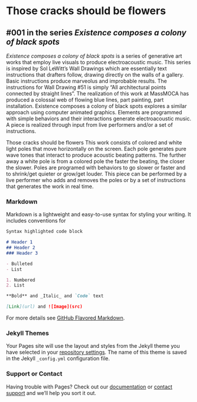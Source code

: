 # Those cracks should be flowers
## \#001 in the series *Existence composes a colony of black spots*

*Existence composes a colony of black spots* is a series of generative art works that employ live visuals to produce electroacoustic music. This series is inspired by Sol LeWitt’s Wall Drawings which are essentially text instructions that drafters follow, drawing directly on the walls of a gallery. Basic instructions produce marveolus and improbable results. The instructions for Wall Drawing #51 is simply “All architectural points connected by straight lines”. The realization of this work at MassMOCA has produced a colossal web of flowing blue lines, part painting, part installation. Existence composes a colony of black spots explores a similar approach using computer animated graphics. Elements are programmed with simple behaviors and their interactions generate electroacoustic music. A piece is realized through input from live performers and/or a set of instructions.

Those cracks should be flowers 
This work consists of colored and white light poles that move horizontally on the screen. Each pole generates pure wave tones that interact to produce acoustic beating patterns. The further away a white pole is from a colored pole the faster the beating, the closer the slower. Poles are programed with behaviors to go slower or faster and to shrink/get quieter or grow/get louder. This piece can be performed by a live performer who adds and removes the poles or by a set of instructions that generates the work in real time.


### Markdown

Markdown is a lightweight and easy-to-use syntax for styling your writing. It includes conventions for

```markdown
Syntax highlighted code block

# Header 1
## Header 2
### Header 3

- Bulleted
- List

1. Numbered
2. List

**Bold** and _Italic_ and `Code` text

[Link](url) and ![Image](src)
```

For more details see [GitHub Flavored Markdown](https://guides.github.com/features/mastering-markdown/).

### Jekyll Themes

Your Pages site will use the layout and styles from the Jekyll theme you have selected in your [repository settings](https://github.com/elosine/those_cracks_should_be_flowers/settings). The name of this theme is saved in the Jekyll `_config.yml` configuration file.

### Support or Contact

Having trouble with Pages? Check out our [documentation](https://help.github.com/categories/github-pages-basics/) or [contact support](https://github.com/contact) and we’ll help you sort it out.
